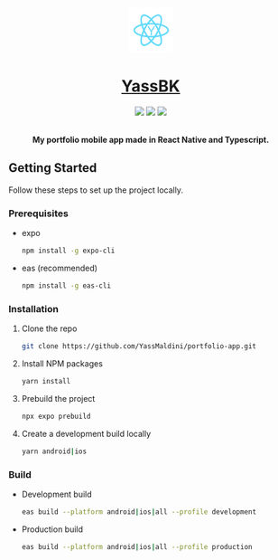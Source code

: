 <!-- Improved compatibility of back to top link: See: https://github.com/othneildrew/Best-README-Template/pull/73 -->

<a name="readme-top"></a>

<!-- PROJECT LOGO -->
<br />
<div align="center">

  <p align="center">
  <a href="[https://github.com/YassMaldini/react-native-twitch](https://github.com/YassMaldini/react-native-twitch)">
    <img src="assets/icon.png" style="border-radius: 5px;" alt="Logo" width="80" height="80">
      <h1 align="center">YassBK</h1>
  </a>
  </p>
  
  <img src="https://img.shields.io/github/package-json/dependency-version/YassMaldini/react-native-twitch/react-native?logo=React" />
  <img src="https://img.shields.io/github/package-json/dependency-version/YassMaldini/react-native-twitch/expo?color=blueviolet&logo=Expo" />
  <img src="https://img.shields.io/github/actions/workflow/status/YassMaldini/react-native-twitch/eas-build.yml" />
  <br />
  <br />
  
  <p align="center">
    <b>My portfolio mobile app made in React Native and Typescript.</b>
  </p>
</div>

<!-- GETTING STARTED -->

## Getting Started

Follow these steps to set up the project locally.

### Prerequisites

- expo
  ```sh
  npm install -g expo-cli
  ```
- eas (recommended)
  ```sh
  npm install -g eas-cli
  ```

### Installation

1. Clone the repo
   ```sh
   git clone https://github.com/YassMaldini/portfolio-app.git
   ```
2. Install NPM packages
   ```sh
   yarn install
   ```
3. Prebuild the project
   ```sh
   npx expo prebuild
   ```
4. Create a development build locally
   ```sh
   yarn android|ios
   ```

### Build

- Development build
  ```sh
  eas build --platform android|ios|all --profile development
  ```
- Production build
  ```sh
  eas build --platform android|ios|all --profile production
  ```

